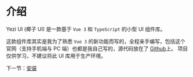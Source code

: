 # 介绍

Yezi UI (椰子 UI) 是一款基于 `Vue 3` 和 `TypeScript` 的小型 UI 组件库。

这款组件库其实是我为了熟悉 `Vue 3` 的新功能而写的，全程亲手编写，包括这个官网（支持手机端与 PC 端）也都是我自己写的，源代码放在了 [Github](https://github.com/rustinliu/yezi-UI)上。
项目仅供学习，不建议将此 UI 库用于生产环境。

下一节：[安装](#/doc/install)
